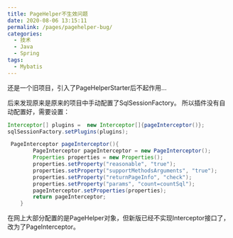 ```yaml
---
title: PageHelper不生效问题
date: 2020-08-06 13:15:11
permalink: /pages/pagehelper-bug/
categories: 
  - 技术 
  - Java
  - Spring
tags: 
  - Mybatis
---
```

还是一个旧项目，引入了PageHelperStarter后不起作用...
<!-- more -->
后来发现原来是原来的项目中手动配置了SqlSessionFactory。
所以插件没有自动配置好，需要设置：
```java
Interceptor[] plugins =  new Interceptor[]{pageInterceptor()};
sqlSessionFactory.setPlugins(plugins);

 PageInterceptor pageInterceptor(){
        PageInterceptor pageInterceptor = new PageInterceptor();
        Properties properties = new Properties();
        properties.setProperty("reasonable", "true");
        properties.setProperty("supportMethodsArguments", "true");
        properties.setProperty("returnPageInfo", "check");
        properties.setProperty("params", "count=countSql");
        pageInterceptor.setProperties(properties);
        return pageInterceptor;
    }
```
在网上大部分配置的是PageHelper对象，但新版已经不实现Interceptor接口了，改为了PageInterceptor。
   